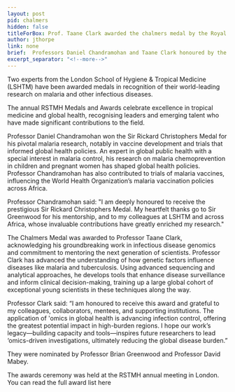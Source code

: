 ```yaml
---
layout: post
pid: chalmers
hidden: false
titleForBox: Prof. Taane Clark awarded the chalmers medal by the Royal Society of Tropical Medicine & Hygiene.
author: jthorpe
link: none
brief:  Professors Daniel Chandramohan and Taane Clark honoured by the Royal Society of Tropical Medicine & Hygiene (RSTMH) for their contributions to the field.
excerpt_separator: "<!--more-->"
---
```


Two experts from the London School of Hygiene & Tropical Medicine (LSHTM) have been awarded medals in recognition of their world-leading research on malaria and other infectious diseases.

The annual RSTMH Medals and Awards celebrate excellence in tropical medicine and global health, recognising leaders and emerging talent who have made significant contributions to the field.

Professor Daniel Chandramohan won the Sir Rickard Christophers Medal for his pivotal malaria research, notably in vaccine development and trials that informed global health policies. An expert in global public health with a special interest in malaria control, his research on malaria chemoprevention in children and pregnant women has shaped global health policies. Professor Chandramohan has also contributed to trials of malaria vaccines, influencing the World Health Organization’s malaria vaccination policies across Africa.

Professor Chandramohan said: "I am deeply honoured to receive the prestigious Sir Rickard Christophers Medal. My heartfelt thanks go to Sir Greenwood for his mentorship, and to my colleagues at LSHTM and across Africa, whose invaluable contributions have greatly enriched my research." 

The Chalmers Medal was awarded to Professor Taane Clark, acknowledging his groundbreaking work in infectious disease genomics and commitment to mentoring the next generation of scientists. Professor Clark has advanced the understanding of how genetic factors influence diseases like malaria and tuberculosis. Using advanced sequencing and analytical approaches, he develops  tools that enhance disease surveillance and inform clinical decision-making, training up a large global cohort of exceptional young scientists in these techniques along the way. 

Professor Clark said: “I am honoured to receive this award and grateful to my colleagues, collaborators, mentees, and supporting institutions.  The application of 'omics in global health is advancing infection control, offering the greatest potential impact in high-burden regions. I hope our work’s legacy—building capacity and tools—inspires future researchers to lead ‘omics-driven investigations, ultimately reducing the global disease burden.”

They were nominated by Professor Brian Greenwood and Professor David Mabey. 

The awards ceremony was held at the RSTMH annual meeting in London. You can read the full award list here 